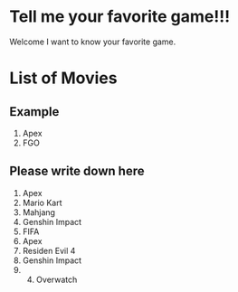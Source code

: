
# Tell me your favorite game!!!
Welcome I want to know your favorite game.


# List of Movies
## Example
1.  Apex
2.  FGO
## Please write down here
1. Apex
2. Mario Kart
3. Mahjang
4. Genshin Impact
5. FIFA
6. Apex
7. Residen Evil 4
8. Genshin Impact
9. 4. Overwatch
